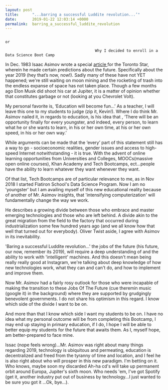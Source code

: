 ```yaml
---
layout: post
title:      "...barring a successful Luddite revolution...’"
date:       2019-01-22 12:03:14 +0000
permalink:  barring_a_successful_luddite_revolution
---
```


                                                                           or          
																																											
							                Why I decided to enroll in a Data Science Boot Camp

In Dec. 1983 Isaac Asimov wrote a special [article ](https://www.thestar.com/news/world/2018/12/27/35-years-ago-isaac-asimov-was-asked-by-the-star-to-predict-the-world-of-2019-here-is-what-he-wrote.html?fbclid=IwAR38DD85Tume85muGqBTjAuARMas0Ivz4O4qgTF8mgu7ZBZHX4g9TFhTPpA/)for the Toronto Star, wherein he made certain predictions about the future. Specifically about the year 2019 (hey that’s now, now!).  Sadly many of these have not YET happened; we're still waiting on moon mining and the rocketing of trash into the endless expanse of space has not taken place. Though a few months ago Elon Musk did shoot his car at Jupiter, it is a matter of opinion whether that constitutes garbage or not (looking at you Chevrolet Volt).

My personal favorite is, ‘Education will become fun...’  As a teacher, I will leave this one to my students to judge (zip it, Kevin!).   Where I do think Mr. Asimov nailed it, in regards to education, is his idea that , ‘There will be an opportunity finally for every youngster, and indeed, every person, to learn what he or she wants to learn, in his or her own time, at his or her own speed, in his or her own way.’ 

While arguments can be made that the ‘every’ part of this statement still has a way to go - socioeconomic realities, gender issues and access to high-speed Internet notwithstanding - it is true.  With the advent of online learning opportunities from Universities and Colleges, MOOCs(massive open online courses), Khan Academy and Tech Bootcamps, ect...people have the ability to learn whatever they want whenever they want.  

Of that list, Tech Bootcamps are of particular relevance to me, as in Nov 2018 I started Flatiron School's Data Science Program. Now I am no 'youngster' but I am availing myself of this new educational reality because of another of Mr. Asimov insights, that 'intensifying computerization' will fundamentally change the way we work. 

He describes a growing divide between those who embrace and master emerging technologies and those who are left behind. A divide akin to the great migration from the field to the factory that occurred during industrialization some few hundred years ago  (and we all know how that well that turned out for everybody).  Oliver Twist aside, I agree with Asimov in its inevitability. 

'Baring a successful Luddite revolution...' the jobs of the future (his future, our now, remember its 2019), will require a deep understanding of and the ability to work with 'intelligent' machines.  And this doesn't mean being really really good at Instagram, we're talking about deep knowledge of how new technologies work, what they can and can't do, and how to implement and improve them. 

Now Mr. Asimov had a fairly rosy outlook for those who were incapable of making the transition to these Jobs Of The Future (cue theremin music (google it) in the background) where they are supported by grudgingly benevolent governments. I do not share his optimism in this regard.  I know which side of the divide I want to be on. 

And more than that I know which side I want my students to be on.  I have no idea what my personal outcome will be from completing this Bootcamp, I may end up staying in primary education, if I do, I hope I will be able to better equip my students for the future that awaits them. As I, myself hope, am better-prepared to face mine.  

Issac (nope feels wrong)...Mr. Asimov was right about many things regarding 2019, technology is ubiquitous and permeating, education is decentralized and freed from the tyranny of time and location,  and I feel he is also right about who will prosper in this new paradigm. I'm betting on it. Who knows, maybe soon my discarded Ah-ha cd's will take up permanent orbit around Europa, Jupiter's sixth moon. Who needs 'em, I've got Spotify (get it, another industry put out of business by technology...I just wanted to be sure you got it ...Ok, bye...).

